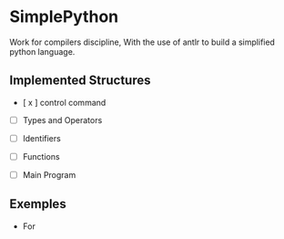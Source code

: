 # SimplePython
Work for compilers discipline, With the use of antlr to build a simplified python language.

## Implemented Structures
- [ x ] control command
- [ ] Types and Operators
- [ ] Identifiers
- [ ] Functions
- [ ] Main Program


## Exemples

* For 
```

```
